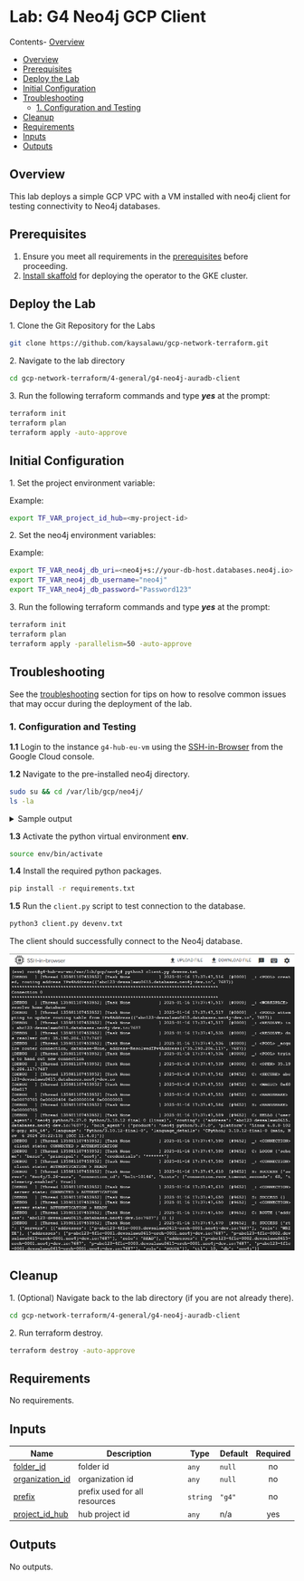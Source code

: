 
# Lab: G4 Neo4j GCP Client <!-- omit from toc -->

Contents- [Overview](#overview)
- [Overview](#overview)
- [Prerequisites](#prerequisites)
- [Deploy the Lab](#deploy-the-lab)
- [Initial Configuration](#initial-configuration)
- [Troubleshooting](#troubleshooting)
  - [1. Configuration and Testing](#1-configuration-and-testing)
- [Cleanup](#cleanup)
- [Requirements](#requirements)
- [Inputs](#inputs)
- [Outputs](#outputs)


## Overview

This lab deploys a simple GCP VPC with a VM installed with neo4j client for testing connectivity to Neo4j databases.

## Prerequisites

1. Ensure you meet all requirements in the [prerequisites](../../prerequisites/README.md) before proceeding.
2. [Install skaffold](https://skaffold.dev/docs/install/) for deploying the operator to the GKE cluster.

## Deploy the Lab

1\. Clone the Git Repository for the Labs

 ```sh
 git clone https://github.com/kaysalawu/gcp-network-terraform.git
 ```

2\. Navigate to the lab directory

```sh
cd gcp-network-terraform/4-general/g4-neo4j-auradb-client
```

3\. Run the following terraform commands and type ***yes*** at the prompt:

 ```sh
 terraform init
 terraform plan
 terraform apply -auto-approve
 ```

 ## Initial Configuration

1\. Set the project environment variable:

Example:

```sh
export TF_VAR_project_id_hub=<my-project-id>
```

2\. Set the neo4j environment variables:

Example:

```sh
export TF_VAR_neo4j_db_uri=<neo4j+s://your-db-host.databases.neo4j.io>
export TF_VAR_neo4j_db_username="neo4j"
export TF_VAR_neo4j_db_password="Password123"
```

3\. Run the following terraform commands and type ***yes*** at the prompt:

```sh
terraform init
terraform plan
terraform apply -parallelism=50 -auto-approve
```

## Troubleshooting

See the [troubleshooting](../../troubleshooting/README.md) section for tips on how to resolve common issues that may occur during the deployment of the lab.


### 1. Configuration and Testing

**1.1** Login to the instance `g4-hub-eu-vm` using the [SSH-in-Browser](https://cloud.google.com/compute/docs/ssh-in-browser) from the Google Cloud console.

**1.2** Navigate to the pre-installed neo4j directory.

```sh
sudo su && cd /var/lib/gcp/neo4j/
ls -la
```

<details>

<summary>Sample output</summary>

```sh
# ls -la
total 32
drwxr-xr-x 3 root root 4096 Jan 14 16:51 .
drwxr-xr-x 4 root root 4096 Jan 14 16:50 ..
-rwxr--r-- 1 root root  124 Jan 14 16:50 Dockerfile
-rwxr--r-- 1 root root 1378 Jan 14 16:50 client.py
-rwxr--r-- 1 root root  112 Jan 14 16:50 devenv.txt
drwxr-xr-x 5 root root 4096 Jan 14 16:51 env
-rwxr--r-- 1 root root 2588 Jan 14 16:50 query.py
-rwxr--r-- 1 root root   35 Jan 14 16:50 requirements.txt
```

</details>
<p>

**1.3** Activate the python virtual environment **env**.

```sh
source env/bin/activate
```

**1.4** Install the required python packages.

```sh
pip install -r requirements.txt
```

**1.5** Run the `client.py` script to test connection to the database.

```sh
python3 client.py devenv.txt
```

The client should successfully connect to the Neo4j database.

<img src="./images/db-connection.png" alt="Database Connection" width="700">

## Cleanup

1\. (Optional) Navigate back to the lab directory (if you are not already there).

```sh
cd gcp-network-terraform/4-general/g4-neo4j-auradb-client
```

2\. Run terraform destroy.

```sh
terraform destroy -auto-approve
```

<!-- BEGIN_TF_DOCS -->
## Requirements

No requirements.

## Inputs

| Name                                                                              | Description                   | Type     | Default | Required |
| --------------------------------------------------------------------------------- | ----------------------------- | -------- | ------- | :------: |
| <a name="input_folder_id"></a> [folder\_id](#input\_folder\_id)                   | folder id                     | `any`    | `null`  |    no    |
| <a name="input_organization_id"></a> [organization\_id](#input\_organization\_id) | organization id               | `any`    | `null`  |    no    |
| <a name="input_prefix"></a> [prefix](#input\_prefix)                              | prefix used for all resources | `string` | `"g4"`  |    no    |
| <a name="input_project_id_hub"></a> [project\_id\_hub](#input\_project\_id\_hub)  | hub project id                | `any`    | n/a     |   yes    |

## Outputs

No outputs.
<!-- END_TF_DOCS -->
